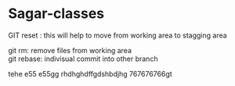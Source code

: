# Sagar-classes

GIT reset : this will help to move from working area to stagging area

git rm: remove files from working area  
git rebase: indivisual commit into other branch

tehe
e55
e55gg
  rhdhghdffgdshbdjhg  767676766gt